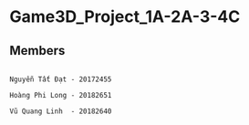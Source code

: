 # Game3D_Project_1A-2A-3-4C

## Members

```Shell

Nguyễn Tất Đạt - 20172455

Hoàng Phi Long - 20182651

Vũ Quang Linh  - 20182640

```
